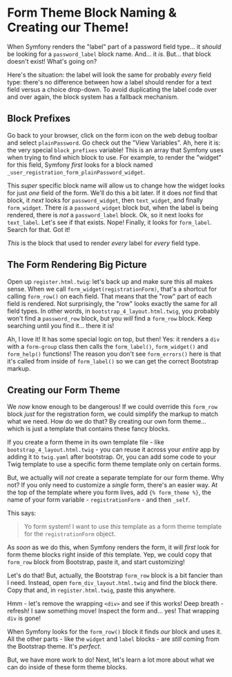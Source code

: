 # Form Theme Block Naming & Creating our Theme!

When Symfony renders the "label" part of a password field type... it *should* be
looking for a `password_label` block name. And... it *is*. But... that block doesn't
exist! What's going on?

Here's the situation: the label will look the same for probably *every* field
type: there's no difference between how a label should render for a text field versus
a choice drop-down. To avoid duplicating the label code over and over again, the
block system has a fallback mechanism.

## Block Prefixes

Go back to your browser, click on the form icon on the web debug toolbar and select
`plainPassword`. Go check out the "View Variables". Ah, here it is: the very
special `block_prefixes` variable! This is an array that Symfony uses when trying
to find which block to use. For example, to render the "widget" for this field,
Symfony *first* looks for a block named `_user_registration_form_plainPassword_widget`.

This *super* specific block name will allow us to change how the widget looks for just
*one* field of the form. We'll do this a bit later. If it does *not* find that block,
it *next* looks for `password_widget`, then `text_widget`, and finally
`form_widget`. There *is* a `password_widget` block but, when the label is being
rendered, there is *not* a `password_label` block. Ok, so it next looks for
`text_label`. Let's see if that exists. Nope! Finally, it looks for `form_label`.
Search for that. Got it!

*This* is the block that used to render *every* label for *every* field type.

## The Form Rendering Big Picture

Open up `register.html.twig`: let's back up and make sure this all makes sense.
When we call `form_widget(registrationForm)`, that's a shortcut for calling
`form_row()` on each field. That means that the "row" part of each field is rendered.
Not surprisingly, the "row" looks exactly the same for all field types. In other
words, in `bootstrap_4_layout.html.twig`, you probably won't find a `password_row`
block, but you *will* find a `form_row` block. Keep searching until you find it...
there it is!

Ah, I love it! It has some special logic on top, but then! Yes: it renders a `div`
with a `form-group` class then calls the `form_label()`, `form_widget()` and
`form_help()` functions! The reason you don't see `form_errors()` here is that it's
called from inside of `form_label()` so we can get the correct Bootstrap markup.

## Creating our Form Theme

We *now* know enough to be dangerous! If we could override this `form_row` block
*just* for the registration form, we could simplify the markup to match what we
need. How do we do that? By creating our own form theme... which is just a template
that contains these fancy blocks.

If you create a form theme in its own template file - like
`bootstrap_4_layout.html.twig` - you can reuse it across your *entire* app by adding
it to `twig.yaml` after bootstrap. Or, you can add some code to your Twig template
to use a specific form theme template only on certain forms.

But, we actually will *not* create a separate template for our form theme. Why not?
If you only need to customize a *single* form, there's an easier way. At the top
of the template where you form lives, add `{% form_theme %}`, the name of your form
variable - `registrationForm` - and then `_self`.

This says:

> Yo form system! I want to use *this* template as a form theme template for the
> `registrationForm` object.

As *soon* as we do this, when Symfony renders the form, it will *first* look for
form theme blocks right inside of *this* template. Yep, we could copy that `form_row`
block from Bootstrap, paste it, and start customizing!

Let's do that! But, actually, the Bootstrap `form_row` block is a bit fancier than
I need. Instead, open `form_div_layout.html.twig` and find the block there. Copy
that and, in `register.html.twig`, paste this anywhere.

Hmm - let's remove the wrapping `<div>` and see if this works! Deep breath - refresh!
I saw something move! Inspect the form and... yes! That wrapping `div` is gone!

When Symfony looks for the `form_row()` block it finds *our* block and uses it.
All the other parts - like the `widget` and `label` blocks - are *still* coming from
the Bootstrap theme. It's *perfect*.

But, we have more work to do! Next, let's learn a lot more about what we can do
inside of these form theme blocks.
